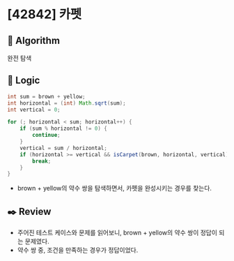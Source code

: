 # [42842] 카펫

## :pushpin: **Algorithm**

완전 탐색

## :round_pushpin: **Logic**

```java
int sum = brown + yellow;
int horizontal = (int) Math.sqrt(sum);
int vertical = 0;

for (; horizontal < sum; horizontal++) {
    if (sum % horizontal != 0) {
        continue;
    }
    vertical = sum / horizontal;
    if (horizontal >= vertical && isCarpet(brown, horizontal, vertical)) {
        break;
    }
}
```

- brown + yellow의 약수 쌍을 탐색하면서, 카펫을 완성시키는 경우를 찾는다.

## :black_nib: **Review**

- 주어진 테스트 케이스와 문제를 읽어보니, brown + yellow의 약수 쌍이 정답이 되는 문제였다.
- 약수 쌍 중, 조건을 만족하는 경우가 정답이었다.

